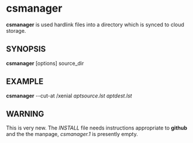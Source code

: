 # csmanager

**csmanager** is used hardlink files into a directory which is synced
to cloud storage.



## SYNOPSIS

**csmanager** \[options] source_dir


## EXAMPLE
**csmanager** --cut-at /xenial *aptsource.lst* *aptdest.lst*

## WARNING
This is very new. The *INSTALL* file needs instructions appropriate to
**github** and the the manpage, *csmanager.1* is presently empty.
